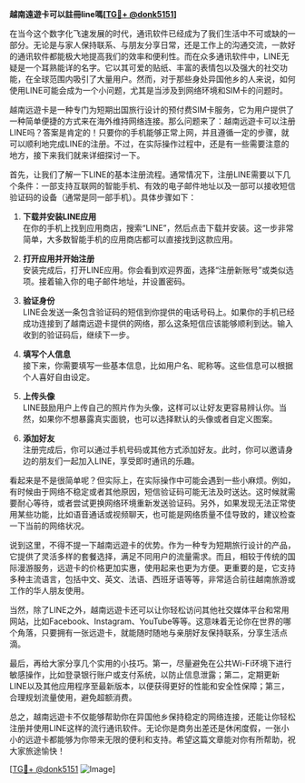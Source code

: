 **越南遠遊卡可以註冊line嗎[[TG💪+ @donk5151](https://t.me/s/donk5151)]**

在当今这个数字化飞速发展的时代，通讯软件已经成为了我们生活中不可或缺的一部分。无论是与家人保持联系、与朋友分享日常，还是工作上的沟通交流，一款好的通讯软件都能极大地提高我们的效率和便利性。而在众多通讯软件中，LINE无疑是一个耳熟能详的名字。它以其可爱的贴纸、丰富的表情包以及强大的社交功能，在全球范围内吸引了大量用户。然而，对于那些身处异国他乡的人来说，如何使用LINE可能会成为一个小问题，尤其是当涉及到网络环境和SIM卡的问题时。

越南远遊卡是一种专门为短期出国旅行设计的预付费SIM卡服务，它为用户提供了一种简单便捷的方式来在海外维持网络连接。那么问题来了：越南远遊卡可以注册LINE吗？答案是肯定的！只要你的手机能够正常上网，并且遵循一定的步骤，就可以顺利地完成LINE的注册。不过，在实际操作过程中，还是有一些需要注意的地方，接下来我们就来详细探讨一下。

首先，让我们了解一下LINE的基本注册流程。通常情况下，注册LINE需要以下几个条件：一部支持互联网的智能手机、有效的电子邮件地址以及一部可以接收短信验证码的设备（通常是同一部手机）。具体步骤如下：

1. **下载并安装LINE应用**  
   在你的手机上找到应用商店，搜索“LINE”，然后点击下载并安装。这一步非常简单，大多数智能手机的应用商店都可以直接找到这款应用。

2. **打开应用并开始注册**  
   安装完成后，打开LINE应用。你会看到欢迎界面，选择“注册新账号”或类似选项。接着输入你的电子邮件地址，并设置密码。

3. **验证身份**  
   LINE会发送一条包含验证码的短信到你提供的电话号码上。如果你的手机已经成功连接到了越南远遊卡提供的网络，那么这条短信应该能够顺利到达。输入收到的验证码后，继续下一步。

4. **填写个人信息**  
   接下来，你需要填写一些基本信息，比如用户名、昵称等。这些信息可以根据个人喜好自由设定。

5. **上传头像**  
   LINE鼓励用户上传自己的照片作为头像，这样可以让好友更容易辨认你。当然，如果你不想暴露真实面貌，也可以选择默认的头像或者自定义图案。

6. **添加好友**  
   注册完成后，你可以通过手机号码或其他方式添加好友。此时，你可以邀请身边的朋友们一起加入LINE，享受即时通讯的乐趣。

看起来是不是很简单呢？但实际上，在实际操作中可能会遇到一些小麻烦。例如，有时候由于网络不稳定或者其他原因，短信验证码可能无法及时送达。这时候就需要耐心等待，或者尝试更换网络环境重新发送验证码。另外，如果发现无法正常使用某些功能，比如语音通话或视频聊天，也可能是网络质量不佳导致的，建议检查一下当前的网络状况。

说到这里，不得不提一下越南远遊卡的优势。作为一种专为短期旅行设计的产品，它提供了灵活多样的套餐选择，满足不同用户的流量需求。而且，相较于传统的国际漫游服务，远遊卡的价格更加实惠，使用起来也更为方便。更重要的是，它支持多种主流语言，包括中文、英文、法语、西班牙语等等，非常适合前往越南旅游或工作的华人朋友使用。

当然，除了LINE之外，越南远遊卡还可以让你轻松访问其他社交媒体平台和常用网站，比如Facebook、Instagram、YouTube等等。这意味着无论你在世界的哪个角落，只要拥有一张远遊卡，就能随时随地与亲朋好友保持联系，分享生活点滴。

最后，再给大家分享几个实用的小技巧。第一，尽量避免在公共Wi-Fi环境下进行敏感操作，比如登录银行账户或支付系统，以防止信息泄露；第二，定期更新LINE以及其他应用程序至最新版本，以便获得更好的性能和安全性保障；第三，合理规划流量使用，避免超额消费。

总之，越南远遊卡不仅能够帮助你在异国他乡保持稳定的网络连接，还能让你轻松注册并使用LINE这样的流行通讯软件。无论你是商务出差还是休闲度假，一张小小的远遊卡都能够为你带来无限的便利和支持。希望这篇文章能对你有所帮助，祝大家旅途愉快！

[[TG💪+ @donk5151](https://t.me/s/donk5151) ![Image](https://i.postimg.cc/rwNCRYN7/Snipaste-2025-04-30-17-27-05.png)]